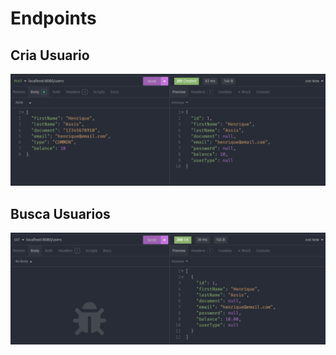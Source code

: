 # Endpoints

## Cria Usuario

![alt text](image-1.png)

## Busca Usuarios

![alt text](image-2.png)

